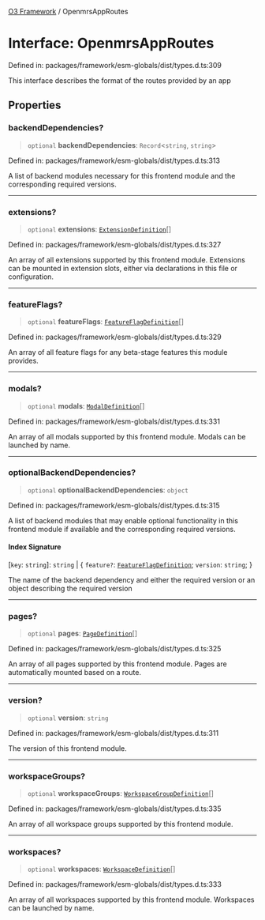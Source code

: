 [O3 Framework](../API.md) / OpenmrsAppRoutes

# Interface: OpenmrsAppRoutes

Defined in: packages/framework/esm-globals/dist/types.d.ts:309

This interface describes the format of the routes provided by an app

## Properties

### backendDependencies?

> `optional` **backendDependencies**: `Record`\<`string`, `string`\>

Defined in: packages/framework/esm-globals/dist/types.d.ts:313

A list of backend modules necessary for this frontend module and the corresponding required versions.

***

### extensions?

> `optional` **extensions**: [`ExtensionDefinition`](../type-aliases/ExtensionDefinition.md)[]

Defined in: packages/framework/esm-globals/dist/types.d.ts:327

An array of all extensions supported by this frontend module. Extensions can be mounted in extension slots, either via declarations in this file or configuration.

***

### featureFlags?

> `optional` **featureFlags**: [`FeatureFlagDefinition`](FeatureFlagDefinition.md)[]

Defined in: packages/framework/esm-globals/dist/types.d.ts:329

An array of all feature flags for any beta-stage features this module provides.

***

### modals?

> `optional` **modals**: [`ModalDefinition`](../type-aliases/ModalDefinition.md)[]

Defined in: packages/framework/esm-globals/dist/types.d.ts:331

An array of all modals supported by this frontend module. Modals can be launched by name.

***

### optionalBackendDependencies?

> `optional` **optionalBackendDependencies**: `object`

Defined in: packages/framework/esm-globals/dist/types.d.ts:315

A list of backend modules that may enable optional functionality in this frontend module if available and the corresponding required versions.

#### Index Signature

\[`key`: `string`\]: `string` \| \{ `feature?`: [`FeatureFlagDefinition`](FeatureFlagDefinition.md); `version`: `string`; \}

The name of the backend dependency and either the required version or an object describing the required version

***

### pages?

> `optional` **pages**: [`PageDefinition`](../type-aliases/PageDefinition.md)[]

Defined in: packages/framework/esm-globals/dist/types.d.ts:325

An array of all pages supported by this frontend module. Pages are automatically mounted based on a route.

***

### version?

> `optional` **version**: `string`

Defined in: packages/framework/esm-globals/dist/types.d.ts:311

The version of this frontend module.

***

### workspaceGroups?

> `optional` **workspaceGroups**: [`WorkspaceGroupDefinition`](WorkspaceGroupDefinition.md)[]

Defined in: packages/framework/esm-globals/dist/types.d.ts:335

An array of all workspace groups supported by this frontend module.

***

### workspaces?

> `optional` **workspaces**: [`WorkspaceDefinition`](../type-aliases/WorkspaceDefinition.md)[]

Defined in: packages/framework/esm-globals/dist/types.d.ts:333

An array of all workspaces supported by this frontend module. Workspaces can be launched by name.
